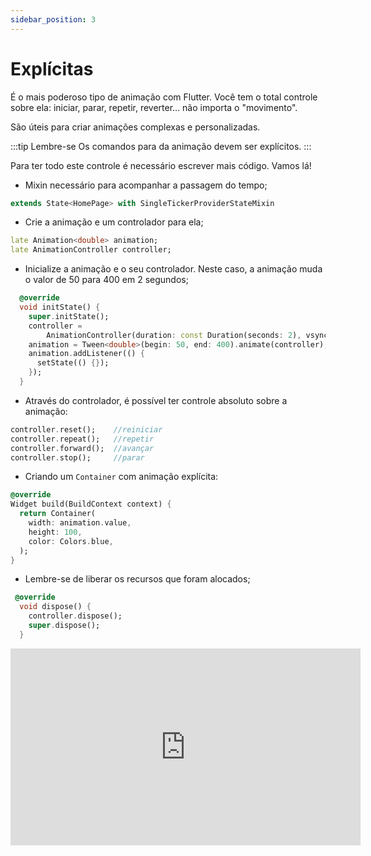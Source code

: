 ```yaml
---
sidebar_position: 3
---
```


# Explícitas

É o mais poderoso tipo de animação com Flutter. Você tem o total controle sobre ela: iniciar, parar, repetir, reverter... não importa o "movimento".

São úteis para criar animações complexas e personalizadas. 

:::tip Lembre-se
Os comandos para da animação devem ser explícitos.
:::

Para ter todo este controle é necessário escrever mais código. Vamos lá!

- Mixin necessário para acompanhar a passagem do tempo;

```dart
extends State<HomePage> with SingleTickerProviderStateMixin
```

- Crie a animação e um controlador para ela;

```dart
late Animation<double> animation;
late AnimationController controller;
```

- Inicialize a animação e o seu controlador. Neste caso, a animação muda o valor de 50 para 400 em 2 segundos;

```dart
  @override
  void initState() {
    super.initState();
    controller =
        AnimationController(duration: const Duration(seconds: 2), vsync: this);
    animation = Tween<double>(begin: 50, end: 400).animate(controller);
    animation.addListener(() {
      setState(() {});
    });
  }
```

- Através do controlador, é possível ter controle absoluto sobre a animação:

```dart
controller.reset();    //reiniciar
controller.repeat();   //repetir
controller.forward();  //avançar
controller.stop();     //parar
```


- Criando um `Container` com animação explícita:

```dart
@override
Widget build(BuildContext context) {
  return Container(
    width: animation.value,
    height: 100,
    color: Colors.blue,
  );
}
```
- Lembre-se de liberar os recursos que foram alocados;

```dart
 @override
  void dispose() {
    controller.dispose();
    super.dispose();
  }
````

<div class="video-container">
<iframe width="560" height="315" src="https://dartpad.dev/?id=b522b75df13f5b58a2f17eb53c20570b" title="DartPad animação explícita" frameborder="0" allow="accelerometer; autoplay; clipboard-write; encrypted-media; gyroscope; picture-in-picture" allowfullscreen></iframe>
</div>
